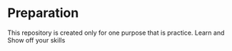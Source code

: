 # Preparation
This repository is created only for one purpose that is practice. Learn and Show off your skills
